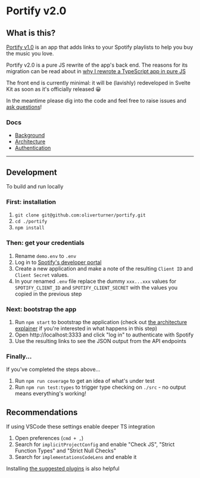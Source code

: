 # Portify v2.0

## What is this?
[Portify v1.0](https://www.portify.rocks) is an app that adds links to your Spotify playlists to help you buy the music you love. 

Portify v2.0 is a pure JS rewrite of the app's back end. The reasons for its migration can be read about in [why I rewrote a TypeScript app in pure JS](docs/background.md)

The front end is currently minimal: it will be (lavishly) redeveloped in Svelte Kit as soon as it's officially released 😀

In the meantime please dig into the code and feel free to raise issues and [ask questions](https://twitter.com/oliverturner)!

### Docs
- [Background](docs/background.md)
- [Architecture](docs/architecture.md)
- [Authentication](docs/authentication.md)

---

## Development

To build and run locally

### First: installation
1. `git clone git@github.com:oliverturner/portify.git`
1. `cd ./portify`
1. `npm install`

### Then: get your credentials
1. Rename `demo.env` to `.env`
1. Log in to [Spotify's developer portal](https://developer.spotify.com/dashboard/login)
1. Create a new application and make a note of the resulting `Client ID` and `Client Secret` values.
1. In your renamed `.env` file replace the dummy `xxx...xxx` values for `SPOTIFY_CLIENT_ID` and `SPOTIFY_CLIENT_SECRET` with the values you copied in the previous step

### Next: bootstrap the app
1. Run `npm start` to bootstrap the application (check out [the architecture explainer](docs/architecture.md) if you're interested in what happens in this step)
1. Open http://localhost:3333 and click "log in" to authenticate with Spotify
1. Use the resulting links to see the JSON output from the API endpoints

### Finally...
If you've completed the steps above...
1. Run `npm run coverage` to get an idea of what's under test
1. Run `npm run test:types` to trigger type checking on `./src` - no output means everything's working!

## Recommendations
If using VSCode these settings enable deeper TS integration 
1. Open preferences (`cmd + ,`)
1. Search for `implicitProjectConfig` and enable "Check JS", "Strict Function Types" and "Strict Null Checks"
1. Search for `implementationsCodeLens` and enable it

Installing [the suggested plugins](`.vscode/extensions.json`) is also helpful 
